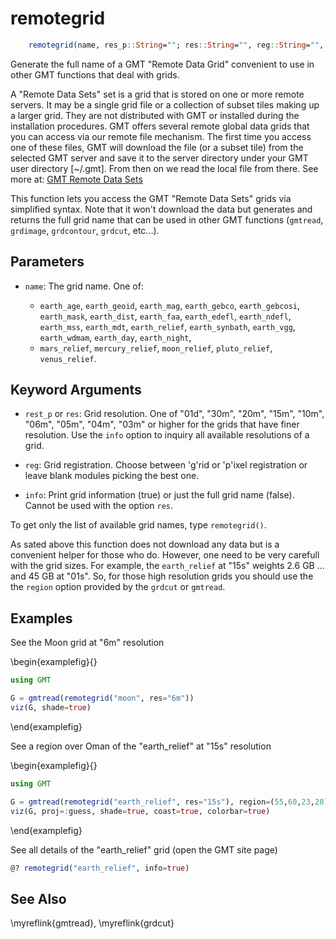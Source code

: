 # remotegrid

```julia
    remotegrid(name, res_p::String=""; res::String="", reg::String="", info=false)
```

Generate the full name of a GMT "Remote Data Grid" convenient to use in other GMT functions that deal with grids.

A "Remote Data Sets" set is a grid that is stored on one or more remote servers.
It may be a single grid file or a collection of subset tiles making up a larger grid. They are not distributed with GMT
or installed during the installation procedures. GMT offers several remote global data grids that you can access via
our remote file mechanism. The first time you access one of these files, GMT will download the file (or a subset tile)
from the selected GMT server and save it to the server directory under your GMT user directory [~/.gmt]. From then on
we read the local file from there. See more at: 
[GMT Remote Data Sets](https://docs.generic-mapping-tools.org/dev/datasets/remote-data.html#currently-available-remote-data-sets)

This function lets you access the GMT "Remote Data Sets" grids via simplified syntax. Note that it won't download the
data but generates and returns the full grid name that can be used in other GMT functions (``gmtread``, ``grdimage``,
``grdcontour``, ``grdcut``, etc...).

Parameters
----------

- `name`: The grid name. One of:

  - `earth_age`, `earth_geoid`, `earth_mag`, `earth_gebco`, `earth_gebcosi`, `earth_mask`, `earth_dist`, `earth_faa`, `earth_edefl`, `earth_ndefl`, `earth_mss`, `earth_mdt`, `earth_relief`, `earth_synbath`, `earth_vgg`, `earth_wdmam`, `earth_day`, `earth_night`, 
  - `mars_relief`, `mercury_relief`, `moon_relief`, `pluto_relief`, `venus_relief`.

Keyword Arguments
-----------------

- `rest_p` or `res`: Grid resolution. One of "01d", "30m", "20m", "15m", "10m", "06m", "05m", "04m", "03m" or higher
  for the grids that have finer resolution. Use the `info` option to inquiry all available resolutions of a grid.
	
- `reg`: Grid registration. Choose between 'g'rid or 'p'ixel registration or leave blank modules picking the best one.
	
- `info`: Print grid information (true) or just the full grid name (false). Cannot be used with the option `res`.

To get only the list of available grid names, type ``remotegrid()``.

As sated above this function does not download any data but is a convenient helper for those who do. However, one need
to be very carefull with the grid sizes. For example, the ``earth_relief`` at "15s" weights 2.6 GB ... and 45 GB at "01s".
So, for those high resolution grids you should use the the ``region`` option provided by the ``grdcut`` or ``gmtread``.

Examples
--------

See the Moon grid at "6m" resolution

\begin{examplefig}{}
```julia
using GMT

G = gmtread(remotegrid("moon", res="6m"))
viz(G, shade=true)
```
\end{examplefig}

See a region over Oman of the "earth_relief" at "15s" resolution

\begin{examplefig}{}
```julia
using GMT

G = gmtread(remotegrid("earth_relief", res="15s"), region=(55,60,23,28))
viz(G, proj=:guess, shade=true, coast=true, colorbar=true)
```
\end{examplefig}


See all details of the "earth_relief" grid (open the GMT site page)

```julia
@? remotegrid("earth_relief", info=true)
```

See Also
--------

\myreflink{gmtread}, \myreflink{grdcut}
